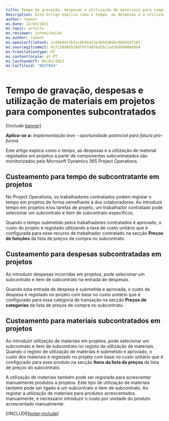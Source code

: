 ```yaml
---
title: Tempo de gravação, despesas e utilização de materiais para componentes subcontratados
description: Este artigo explica como o tempo, as despesas e a utilização de material registados em projetos a partir de componentes subcontratados são monitorizados pelo Microsoft Dynamics 365 Project Operations.
author: rumant
ms.date: 12/03/2021
ms.topic: article
ms.reviewer: johnmichalak
ms.author: rumant
ms.openlocfilehash: 1c05b941fb51c8b56422e3b5d3868c9b69197187
ms.sourcegitcommit: 6cfc50d89528df977a8f6a55c1ad39d99800d9b4
ms.translationtype: HT
ms.contentlocale: pt-PT
ms.lasthandoff: 06/03/2022
ms.locfileid: "8927664"
---
```

# <a name="recording-time-expenses-and-material-usage-on-projects-for-subcontracted-components"></a>Tempo de gravação, despesas e utilização de materiais em projetos para componentes subcontratados

[!include [banner](../../includes/dataverse-preview.md)]

_**Aplica-se a:** Implementação leve - oportunidade potencial para fatura pró-forma_

Este artigo explica como o tempo, as despesas e a utilização de material registados em projetos a partir de componentes subcontratados são monitorizados pelo Microsoft Dynamics 365 Project Operations.

## <a name="costing-for-subcontractor-time-on-projects"></a>Custeamento para tempo de subcontratante em projetos
No Project Operations, os trabalhadores contratados podem registar o tempo em projetos de forma semelhante à dos colaboradores. Ao introduzir tempo em projetos e/ou tarefas de projeto, um trabalhador contratado pode selecionar um subcontrato e item de subcontrato específicos.

Quando o tempo submetido pelos trabalhadores contratados é aprovado, o custo do projeto é registado utilizando a taxa de custo unitário que é configurada para esse recurso de trabalhador contratado na secção **Preços de funções** da lista de preços de compra no subcontrato.

## <a name="costing-for-subcontracted-expenses-on-projects"></a>Custeamento para despesas subcontratadas em projetos
Ao introduzir despesas incorridas em projetos, pode selecionar um subcontrato e item de subcontrato na entrada de despesas. 

Quando esta entrada de despesa é submetida e aprovada, o custo da despesa é registado no projeto com base no custo unitário que é configurado para essa categoria de transação na secção **Preços de categorias** da lista de preços de compra no subcontrato.

## <a name="costing-for-subcontracted-materials-on-projects"></a>Custeamento para materiais subcontratados em projetos
Ao introduzir utilização de materiais em projetos, pode selecionar um subcontrato e item de subcontrato no registo de utilização de materiais. Quando o registo de utilização de materiais é submetido e aprovado, o custo dos materiais é registado no projeto com base no custo unitário que é configurado para esse produto na secção **Itens da lista de preços** da lista de preços do subcontrato.

A utilização de materiais também pode ser registada para acrescentar manualmente produtos a projetos. Este tipo de utilização de materiais também pode ser ligado a um subcontrato e item de subcontrato. Ao registar a utilização de materiais para produtos acrescentados manualmente, é necessário introduzir o custo por unidade do produto acrescentado manualmente. 


[!INCLUDE[footer-include](../../includes/footer-banner.md)]

